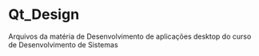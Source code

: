 # Qt_Design
Arquivos da matéria de Desenvolvimento de aplicações desktop do curso de Desenvolvimento de Sistemas 
